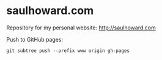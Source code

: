 saulhoward.com
==============

Repository for my personal website: <http://saulhoward.com>

Push to GitHub pages:

```
git subtree push --prefix www origin gh-pages
```
